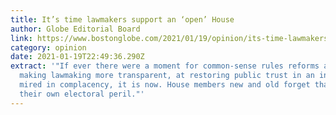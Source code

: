 ```yaml
---
title: It’s time lawmakers support an ‘open’ House
author: Globe Editorial Board
link: https://www.bostonglobe.com/2021/01/19/opinion/its-time-lawmakers-support-an-open-house/
category: opinion
date: 2021-01-19T22:49:36.290Z
extract: '"If ever there were a moment for common-sense rules reforms aimed at
  making lawmaking more transparent, at restoring public trust in an institution
  mired in complacency, it is now. House members new and old forget that at
  their own electoral peril."'
---
```

